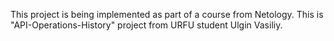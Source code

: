 This project is being implemented as part of a course from Netology.
This is "API-Operations-History" project from URFU student Ulgin Vasiliy.
